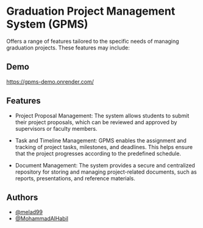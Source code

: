 
# Graduation Project Management System (GPMS)

Offers a range of features tailored to the specific needs of managing graduation projects. These features may include:


## Demo

https://gpms-demo.onrender.com/

## Features

 - Project Proposal Management: The system allows students to submit their project proposals, which can be reviewed and approved by supervisors or faculty members.

 - Task and Timeline Management: GPMS enables the assignment and tracking of project tasks, milestones, and deadlines. This helps ensure that the project progresses according to the predefined schedule.

 - Document Management: The system provides a secure and centralized repository for storing and managing project-related documents, such as reports, presentations, and reference materials.


## Authors

- [@melad99](https://www.github.com/melad99)
- [@MohammadAlHabil](https://github.com/MohammadAlHabil)

